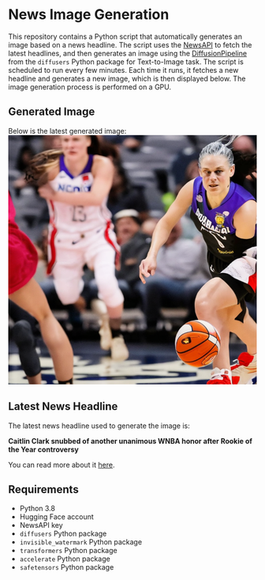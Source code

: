 # News Image Generation
This repository contains a Python script that automatically generates an image based on a news headline. The script uses the [NewsAPI](https://newsapi.org/) to fetch the latest headlines, and then generates an image using the [DiffusionPipeline](https://github.com/huggingface/diffusers) from the `diffusers` Python package for Text-to-Image task.
The script is scheduled to run every few minutes. Each time it runs, it fetches a new headline and generates a new image, which is then displayed below. The image generation process is performed on a GPU.

## Generated Image
Below is the latest generated image:
![Generated Image](image.png)

## Latest News Headline
The latest news headline used to generate the image is:

**Caitlin Clark snubbed of another unanimous WNBA honor after Rookie of the Year controversy**

You can read more about it [here](https://news.google.com/rss/articles/CBMilAFBVV95cUxPVGVtbk9abVptMHdqMUNHWldEOVdNbXBUcEtKc3dJYTBINEU1NmZrWEE1ODVJamJBWWE5Nk9PM2I5U25WYlp0bnpRMi1oM2N2SlpEUTh5TEViSDBiN1Z1YVA1VkJqSGxid196c21ZVldLVE9LT05Gdi0tLWlnTlBBa3F6VWI5SFp3WXhtYkI4ZG1CYXF5?oc=5).

## Requirements
- Python 3.8
- Hugging Face account
- NewsAPI key
- `diffusers` Python package
- `invisible_watermark` Python package
- `transformers` Python package
- `accelerate` Python package
- `safetensors` Python package
